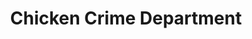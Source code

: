 ---
title: "Chicken Crime Department"
url: /duesseldorf/chicken-crime-department/
shop: Lebensmittel
---